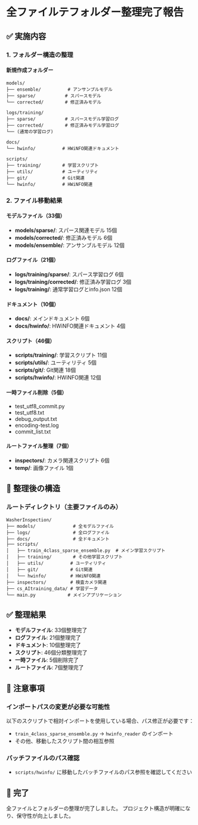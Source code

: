 # 全ファイルテフォルダー整理完了報告

## ✅ 実施内容

### 1. フォルダー構造の整理

#### 新規作成フォルダー
```
models/
├── ensemble/          # アンサンブルモデル
├── sparse/           # スパースモデル
└── corrected/        # 修正済みモデル

logs/training/
├── sparse/           # スパースモデル学習ログ
├── corrected/        # 修正済みモデル学習ログ
└── (通常の学習ログ)

docs/
└── hwinfo/          # HWiNFO関連ドキュメント

scripts/
├── training/        # 学習スクリプト
├── utils/           # ユーティリティ
├── git/             # Git関連
└── hwinfo/          # HWiNFO関連
```

### 2. ファイル移動結果

#### モデルファイル（33個）
- **models/sparse/**: スパース関連モデル 15個
- **models/corrected/**: 修正済みモデル 6個
- **models/ensemble/**: アンサンブルモデル 12個

#### ログファイル（21個）
- **logs/training/sparse/**: スパース学習ログ 6個
- **logs/training/corrected/**: 修正済み学習ログ 3個
- **logs/training/**: 通常学習ログとinfo.json 12個

#### ドキュメント（10個）
- **docs/**: メインドキュメント 6個
- **docs/hwinfo/**: HWiNFO関連ドキュメント 4個

#### スクリプト（46個）
- **scripts/training/**: 学習スクリプト 11個
- **scripts/utils/**: ユーティリティ 5個
- **scripts/git/**: Git関連 18個
- **scripts/hwinfo/**: HWiNFO関連 12個

#### 一時ファイル削除（5個）
- test_utf8_commit.py
- test_utf8.txt
- debug_output.txt
- encoding-test.log
- commit_list.txt

#### ルートファイル整理（7個）
- **inspectors/**: カメラ関連スクリプト 6個
- **temp/**: 画像ファイル 1個

## 📁 整理後の構造

### ルートディレクトリ（主要ファイルのみ）
```
WasherInspection/
├── models/              # 全モデルファイル
├── logs/                # 全ログファイル
├── docs/                # 全ドキュメント
├── scripts/
│   ├── train_4class_sparse_ensemble.py  # メイン学習スクリプト
│   ├── training/        # その他学習スクリプト
│   ├── utils/          # ユーティリティ
│   ├── git/            # Git関連
│   └── hwinfo/         # HWiNFO関連
├── inspectors/         # 検査カメラ関連
├── cs_AItraining_data/ # 学習データ
└── main.py            # メインアプリケーション
```

## ✅ 整理結果

- **モデルファイル**: 33個整理完了
- **ログファイル**: 21個整理完了
- **ドキュメント**: 10個整理完了
- **スクリプト**: 46個分類整理完了
- **一時ファイル**: 5個削除完了
- **ルートファイル**: 7個整理完了

## 📝 注意事項

### インポートパスの変更が必要な可能性
以下のスクリプトで相対インポートを使用している場合、パス修正が必要です：

- `train_4class_sparse_ensemble.py` → `hwinfo_reader` のインポート
- その他、移動したスクリプト間の相互参照

### バッチファイルのパス確認
- `scripts/hwinfo/` に移動したバッチファイルのパス参照を確認してください

## 🎯 完了

全ファイルとフォルダーの整理が完了しました。
プロジェクト構造が明確になり、保守性が向上しました。

